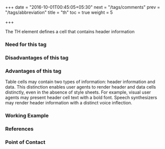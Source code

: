 +++
date = "2016-10-01T00:45:05+05:30"
next = "/tags/comments"
prev = "/tags/abbreviation"
title = "th"
toc = true
weight = 5

+++

The TH element defines a cell that contains header information
<h3>Need for this tag</h3>

<h3>Disadvantages of this tag</h3>

<h3>Advantages of this tag</h3>
Table cells may contain two types of information: header information and data. This distinction enables user agents to render header and data cells distinctly, even in the absence of style sheets. For example, visual user agents may present header cell text with a bold font. Speech synthesizers may render header information with a distinct voice inflection.

<h3>Working Example</h3>

<h3>References</h3>

<h3>Point of Contact</h3>
